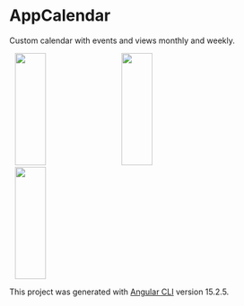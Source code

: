 # AppCalendar

Custom calendar with events and views monthly and weekly.

<div>
<img src="https://user-images.githubusercontent.com/48102250/231398186-4638c325-9ff8-4f58-9a85-78c8fb089d59.jpg" height="200" width="33%" style="margin: 0 10px">
<img src="https://user-images.githubusercontent.com/48102250/231399564-a9263231-fe1e-4550-ac74-92fbc070e67f.jpg" height="200" width="33%" style="margin: 0 10px">
<img src="https://user-images.githubusercontent.com/48102250/231399599-6612449f-112a-45fe-9467-0ee71247c464.jpg" height="200" width="33%" style="margin: 0 10px">
</div>

This project was generated with [Angular CLI](https://github.com/angular/angular-cli) version 15.2.5.
